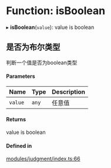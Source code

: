 # Function: isBoolean

▸ **isBoolean**(`value`): value is boolean

## 是否为布尔类型
判断一个值是否为boolean类型

#### Parameters

| Name | Type | Description |
| :------ | :------ | :------ |
| `value` | `any` | 任意值 |

#### Returns

value is boolean

#### Defined in

[modules/judgment/index.ts:66](https://github.com/loclink/tianjie/blob/f81e541/src/modules/judgment/index.ts#L66)
